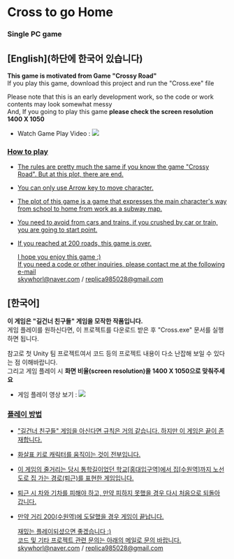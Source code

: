 # Cross to go Home
### Single PC game
 
  
## [English](하단에 한국어 있습니다)  
**This game is motivated from Game "Crossy Road"**  
If you play this game, download this project and run the "Cross.exe" file  
  
Please note that this is an early development work, so the code or work contents may look somewhat messy  
And, If you going to play this game **please check the screen resolution 1400 X 1050**  
* Watch Game Play Video : <a href="https://youtu.be/nnNUHYsE0yI"><img src="https://img.shields.io/badge/YouTube-FF0000?style=flat-square&logo=youtube&logoColor=white"/>  

### How to play
* The rules are pretty much the same if you know the game "Crossy Road".
  But at this plot, there are end.

* You can only use Arrow key to move character.

* The plot of this game is a game that expresses the main character's way from school to home from work as a subway map.

* You need to avoid from cars and trains, if you crushed by car or train, you are going to start point.
    
* If you reached at 200 roads, this game is over.  
    
      
  I hope you enjoy this game :)  
  If you need a code or other inquiries, please contact me at the following e-mail  
  skywhorl@naver.com / replica985028@gmail.com
    
    
    
    
    
## [한국어]  
**이 게임은 "길건너 친구들" 게임을 모작한 작품입니다.**  
게임 플레이를 원하신다면, 이 프로젝트를 다운로드 받은 후 "Cross.exe" 문서를 실행하면 됩니다.  
  
참고로 첫 Unity 팀 프로젝트여서 코드 등의 프로젝트 내용이 다소 난잡해 보일 수 있다는 점 이해바랍니다.  
그리고 게임 플레이 시 **화면 비율(screen resolution)을 1400 X 1050으로 맞춰주세요**  
* 게임 플레이 영상 보기 : <a href="https://youtu.be/nnNUHYsE0yI"><img src="https://img.shields.io/badge/YouTube-FF0000?style=flat-square&logo=youtube&logoColor=white"/>  

### 플레이 방법
* "길건너 친구들" 게임을 아신다면 규칙은 거의 같습니다. 하지만 이 게임은 끝이 존재합니다.

* 화살표 키로 캐릭터를 움직이는 것이 전부입니다.

* 이 게임의 줄거리는 당시 통학길이었던 학교[홍대입구역]에서 집[수원역]까지 노선도로 집 가는 경로(퇴근)를 표현한 게임입니다.
  
* 퇴근 시 차와 기차를 피해야 하고, 만약 피하지 못했을 경우 다시 처음으로 되돌아 갑니다.
    
* 만약 거리 200(수원역)에 도달했을 경우 게임이 끝납니다.
    
      
      
  재밌는 플레이되셨으면 좋겠습니다 :)  
  코드 및 기타 프로젝트 관련 문의는 아래의 메일로 문의 바랍니다.  
  skywhorl@naver.com / replica985028@gmail.com

